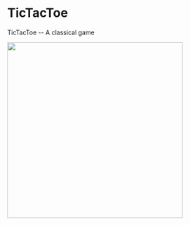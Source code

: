 # TicTacToe

TicTacToe -- A classical game

<img src="http://imglf2.nosdn.127.net/img/QXU1RzFnM0s3QTMybTdOMlVuYXp1eDNQRHNvQ3V1SUcwUjNPZXpmZWczVk44TDR3SFMrMG1nPT0.jpg?imageView&thumbnail=500x0&quality=96&stripmeta=0&type=jpg" width="400px" height="400px">

